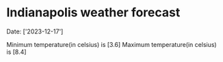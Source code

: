 # Indianapolis weather forecast 
Date: ['2023-12-17'] 

Minimum temperature(in celsius) is [3.6] 
Maximum temperature(in celsius) is [8.4]